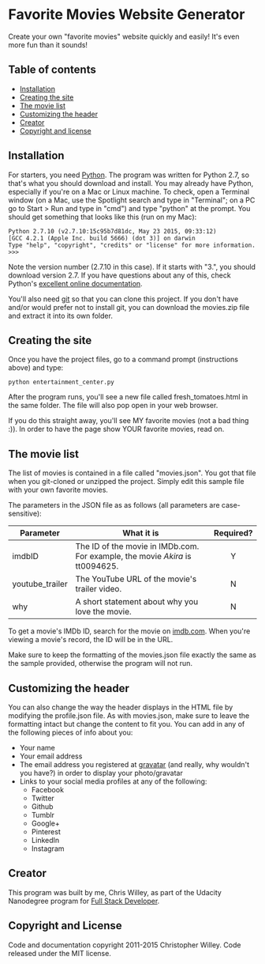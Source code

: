 # Favorite Movies Website Generator

Create your own "favorite movies" website quickly and easily! It's even more fun than it sounds!


## Table of contents

* [Installation](#installation)
* [Creating the site](#creating-the-site)
* [The movie list](#the-movie-list)
* [Customizing the header](#customizing-the-header)
* [Creator](#creator)
* [Copyright and license](#copyright-and-license)


## Installation

For starters, you need [Python](https://www.python.org/downloads/). The program was written for Python 2.7, so that's what you should download and install. You may already have Python, especially if you're on a Mac or Linux machine. To check, open a Terminal window (on a Mac, use the Spotlight search and type in "Terminal"; on a PC go to Start > Run and type in "cmd") and type "python" at the prompt. You should get something that looks like this (run on my Mac):

```
Python 2.7.10 (v2.7.10:15c95b7d81dc, May 23 2015, 09:33:12)
[GCC 4.2.1 (Apple Inc. build 5666) (dot 3)] on darwin
Type "help", "copyright", "credits" or "license" for more information.
>>>
```

Note the version number (2.7.10 in this case). If it starts with "3.", you should download version 2.7. If you have questions about any of this, check Python's [excellent online documentation](https://www.python.org/doc/).

You'll also need [git](http://git-scm.com/download) so that you can clone this project. If you don't have and/or would prefer not to install git, you can download the movies.zip file and extract it into its own folder.


## Creating the site

Once you have the project files, go to a command prompt (instructions above) and type:

```
python entertainment_center.py
```

After the program runs, you'll see a new file called fresh_tomatoes.html in the same folder. The file will also pop open in your web browser.

If you do this straight away, you'll see MY favorite movies (not a bad thing :)). In order to have the page show YOUR favorite movies, read on.


## The movie list

The list of movies is contained in a file called "movies.json". You got that file when you git-cloned or unzipped the project. Simply edit this sample file with your own favorite movies.

The parameters in the JSON file as as follows (all parameters are case-sensitive):

Parameter | What it is | Required?
--- | --- | :---:
imdbID | The ID of the movie in IMDb.com. For example, the movie *Akira* is tt0094625. | Y
youtube_trailer | The YouTube URL of the movie's trailer video. | N
why | A short statement about why you love the movie. | N

To get a movie's IMDb ID, search for the movie on [imdb.com](http://imdb.com). When you're viewing a movie's record, the ID will be in the URL.

Make sure to keep the formatting of the movies.json file exactly the same as the sample provided, otherwise the program will not run.


## Customizing the header

You can also change the way the header displays in the HTML file by modifying the profile.json file. As with movies.json, make sure to leave the formatting intact but change the content to fit you. You can add in any of the following pieces of info about you:

* Your name
* Your email address
* The email address you registered at [gravatar](https://secure.gravatar.com/) (and really, why wouldn't you have?) in order to display your photo/gravatar
* Links to your social media profiles at any of the following:
  * Facebook
  * Twitter
  * Github
  * Tumblr
  * Google+
  * Pinterest
  * LinkedIn
  * Instagram


## Creator

This program was built by me, Chris Willey, as part of the Udacity Nanodegree program for [Full Stack Developer](https://www.udacity.com/course/full-stack-web-developer-nanodegree--nd004).


## Copyright and License

Code and documentation copyright 2011-2015 Christopher Willey. Code released under the MIT license.